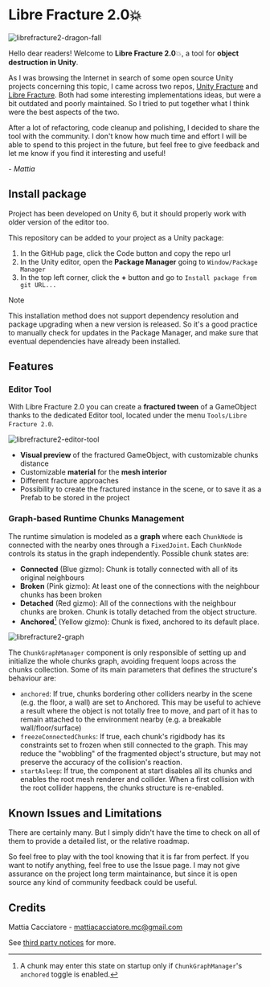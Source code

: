 # Libre Fracture 2.0💥
![librefracture2-dragon-fall](https://github.com/HunterProduction/unity-libre-fracture-2.0/wiki/librefracture2-dragon-fall.gif)

Hello dear readers! Welcome to **Libre Fracture 2.0**💥, a tool for **object destruction in Unity**.

As I was browsing the Internet in search of some open source Unity projects concerning this topic, I came across two repos, [Unity Fracture](https://github.com/ElasticSea/unity-fracture) and [Libre Fracture](https://github.com/U3DC/unity-libre-fracture). Both had some interesting implementations ideas, but were a bit outdated and poorly maintained. So I tried to put together what I think were the best aspects of the two.

After a lot of refactoring, code cleanup and polishing, I decided to share the tool with the community. I don't know how much time and effort I will be able to spend to this project in the future, but feel free to give feedback and let me know if you find it interesting and useful!

*- Mattia*

## Install package
Project has been developed on Unity 6, but it should properly work with older version of the editor too. 

This repository can be added to your project as a Unity package:

1. In the GitHub page, click the Code button and copy the repo url
2. In the Unity editor, open the **Package Manager** going to `Window/Package Manager` 
3. In the top left corner, click the **+** button and go to `Install package from git URL...`

> [!NOTE]
> This installation method does not support dependency resolution and package upgrading when a new version is released. So it's a good practice to manually check for updates in the Package Manager, and make sure that eventual dependencies have already been installed.

## Features

### Editor Tool
With Libre Fracture 2.0 you can create a **fractured tween** of a GameObject thanks to the dedicated Editor tool, located under the menu `Tools/Libre Fracture 2.0`. 

![librefracture2-editor-tool](https://github.com/HunterProduction/unity-libre-fracture-2.0/wiki/librefracture2-editor-tool.gif)

- **Visual preview** of the fractured GameObject, with customizable chunks distance
- Customizable **material** for the **mesh interior**
- Different fracture approaches
- Possibility to create the fractured instance in the scene, or to save it as a Prefab to be stored in the project

### Graph-based Runtime Chunks Management

The runtime simulation is modeled as a **graph** where each `ChunkNode` is connected with the nearby ones through a `FixedJoint`. 
Each `ChunkNode` controls its status in the graph independently. Possible chunk states are:
- **Connected** (Blue gizmo): Chunk is totally connected with all of its original neighbours
- **Broken** (Pink gizmo): At least one of the connections with the neighbour chunks has been broken
- **Detached** (Red gizmo): All of the connections with the neighbour chunks are broken. Chunk is totally detached from the object structure.
- **Anchored**[^1] (Yellow gizmo): Chunk is fixed, anchored to its default place. 

![librefracture2-graph](https://github.com/HunterProduction/unity-libre-fracture-2.0/wiki/librefracture2-graph.gif)

The `ChunkGraphManager` component is only responsible of setting up and initialize the whole chunks graph, avoiding frequent loops across the chunks collection.
Some of its main parameters that defines the structure's behaviour are:
- `anchored`: If true, chunks bordering other colliders nearby in the scene (e.g. the floor, a wall) are set to Anchored. This may be useful to achieve a result where the object is not totally free to move, and part of it has to remain attached to the environment nearby (e.g. a breakable wall/floor/surface)
- `freezeConnectedChunks`: If true, each chunk's rigidbody has its constraints set to frozen when still connected to the graph. This may reduce the "wobbling" of the fragmented object's structure, but may not preserve the accuracy of the collision's reaction.
- `startAsleep`: If true, the component at start disables all its chunks and enables the root mesh renderer and collider. When a first collision with the root collider happens, the chunks structure is re-enabled.

[^1]: A chunk may enter this state on startup only if `ChunkGraphManager`'s `anchored` toggle is enabled.

## Known Issues and Limitations 

There are certainly many. But I simply didn't have the time to check on all of them to provide a detailed list, or the relative roadmap.

So feel free to play with the tool knowing that it is far from perfect. If you want to notify anything, feel free to use the Issue page. I may not give assurance on the project long term maintainance, but since it is open source any kind of community feedback could be useful.

## Credits
Mattia Cacciatore - [mattiacacciatore.mc@gmail.com](mattiacacciatore.mc@gmail.com)

See [third party notices](THIRD%20PARTY%20NOTICES.md) for more.
